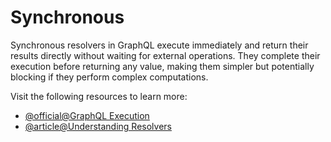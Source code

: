 # Synchronous

Synchronous resolvers in GraphQL execute immediately and return their results directly without waiting for external operations. They complete their execution before returning any value, making them simpler but potentially blocking if they perform complex computations.

Visit the following resources to learn more:

- [@official@GraphQL Execution](https://graphql.org/learn/execution/)
- [@article@Understanding Resolvers](https://www.apollographql.com/docs/apollo-server/data/resolvers/)